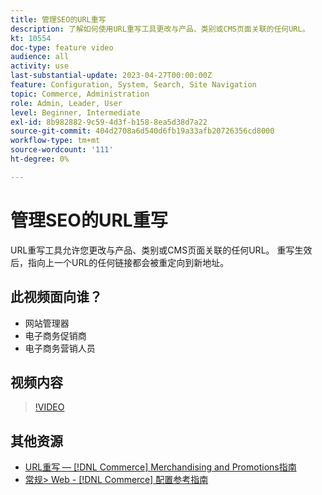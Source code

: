 ```yaml
---
title: 管理SEO的URL重写
description: 了解如何使用URL重写工具更改与产品、类别或CMS页面关联的任何URL。
kt: 10554
doc-type: feature video
audience: all
activity: use
last-substantial-update: 2023-04-27T00:00:00Z
feature: Configuration, System, Search, Site Navigation
topic: Commerce, Administration
role: Admin, Leader, User
level: Beginner, Intermediate
exl-id: 8b982882-9c59-4d3f-b158-8ea5d38d7a22
source-git-commit: 404d2708a6d540d6fb19a33afb20726356cd8000
workflow-type: tm+mt
source-wordcount: '111'
ht-degree: 0%

---
```


# 管理SEO的URL重写

URL重写工具允许您更改与产品、类别或CMS页面关联的任何URL。 重写生效后，指向上一个URL的任何链接都会被重定向到新地址。

## 此视频面向谁？

- 网站管理器
- 电子商务促销商
- 电子商务营销人员

## 视频内容

>[!VIDEO](https://video.tv.adobe.com/v/343751?quality=12&learn=on)

## 其他资源

- [URL重写 —  [!DNL Commerce] Merchandising and Promotions指南](https://experienceleague.adobe.com/docs/commerce-admin/marketing/seo/url-rewrites/url-rewrite.html)
- [常规> Web - [!DNL Commerce] 配置参考指南](https://experienceleague.adobe.com/docs/commerce-admin/config/general/web.html)
